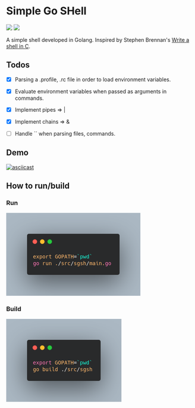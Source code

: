 # Simple Go SHell

   ![](https://img.shields.io/github/license/l-const/sgsh?color=cyan)
![](https://img.shields.io/badge/language-Go-cyan)

A simple shell developed in Golang.
Inspired by Stephen Brennan's [Write a shell in C](https://brennan.io/2015/01/16/write-a-shell-in-c/).


## Todos

- [x] Parsing a .profile, .rc file in order to load environment variables.
- [x] Evaluate environment variables when passed as arguments in commands.
- [x] Implement pipes => |
- [x] Implement chains => &
- [ ] Handle `` when parsing files, commands.




## Demo

[![asciicast](https://asciinema.org/a/7IIKQtJnEBTahvHw1czk0Jm9Y.svg)](https://asciinema.org/a/7IIKQtJnEBTahvHw1czk0Jm9Y)


## How to run/build

### Run

![](carbon_run.png)

### Build

![](carbon_build.png)